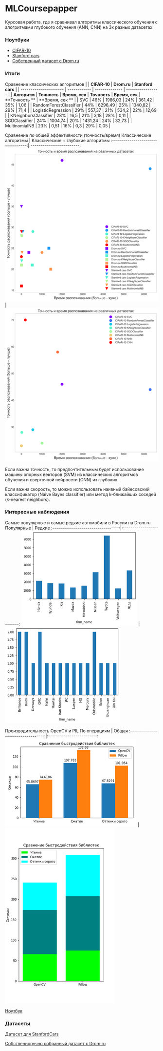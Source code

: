 # MLCoursepapper
Курсовая работа, где я сравнивал алгоритмы классического обучения с алогритмами глубокого обучения (ANN, CNN) на 3х разных датасетах

### Ноутбуки

- [CIFAR-10](https://nbviewer.org/github/GeorgiyDemo/CoursepaperCifar10/blob/master/CIFAR/CIFAR.ipynb)
- [Stanford cars](https://nbviewer.org/github/GeorgiyDemo/CoursepaperCifar10/blob/master/StanfordCars/STANFORD.ipynb)
- [Собственный датасет с Drom.ru](https://nbviewer.org/github/GeorgiyDemo/CoursepaperCifar10/blob/master/Drom/DROM.ipynb)

### Итоги

Сравнение классических алгоритмов
|                        | **CIFAR-10** | **Drom.ru**    | **Stanford cars** |
| ---------------------- | ------------ | -------------- | ----------------- |
| **Алгоритм**           | **Точность** | **Время, сек** | **Точность**      | **Время, сек** | **Точность ** | **Время, сек ** |
| SVC                    | 46%          | 1986,03        | 24%               | 361,42 | 35% | 1,06 |
| RandomForestClassifier | 44%          | 6296,49        | 25%               | 1340,82 | 29% | 71,4 |
| LogisticRegression     | 29%          | 557,37         | 21%               | 534,2 | 22% | 12,69 |
| KNeighborsClassifier   | 28%          | 16,5           | 21%               | 3,18 | 28% | 0,11 |
| SGDClassifier          | 24%          | 1004,74        | 20%               | 1431,24 | 24% | 32,73 |
| MultinomialNB          | 23%          | 0,51           | 16%               | 0,3 | 29% | 0,05 |

Сравнение по общей эффективности (точность/время)
Классические алгоритмы              |  Классические + глубокие алгоритмы
:----------------------------------:|:-------------------------:
![](https://github.com/GeorgiyDemo/CoursepaperCifar10/blob/master/CIFAR/img/acc_time_plot1.png)  |  ![](https://github.com/GeorgiyDemo/CoursepaperCifar10/blob/master/CIFAR/img/acc_time_plot2.png)

Если важна точность, то предпочтительным будет использование машины опорных векторов (SVM) из классических алгоритмов обучения и сверточной нейросети (CNN) из глубоких.

Если важна скорость, то можно использовать наивный байесовский классификатор (Naive Bayes classifier) или метод k-ближайших соседей (k-nearest neighbors).

### Интересные наблюдения

Самые популярные и самые редкие автомобили в России на Drom.ru
Популярные              |  Редкие
:----------------------------------:|:-------------------------:
![](https://github.com/GeorgiyDemo/CoursepaperCifar10/blob/master/Drom/img/max.png)  |  ![](https://github.com/GeorgiyDemo/CoursepaperCifar10/blob/master/Drom/img/min.png)

Производительность OpenCV и PIL
По операциям              |  Общая
:----------------------------------:|:-------------------------:
![](https://github.com/GeorgiyDemo/CoursepaperCifar10/blob/master/StanfordCars/img/plot1.png)  |  ![](https://github.com/GeorgiyDemo/CoursepaperCifar10/blob/master/StanfordCars/img/plot2.png)

[Ноутбук](https://nbviewer.org/github/GeorgiyDemo/CoursepaperCifar10/blob/master/other/PillowVsOpenCV.ipynb)

### Датасеты
[Датасет для StanfordCars](https://cloud.mail.ru/public/A1P2/NmNJvdMzS)

[Собственноручно собранный датасет с Drom.ru](https://cloud.mail.ru/public/2Hwh/qXHpGZMZK)